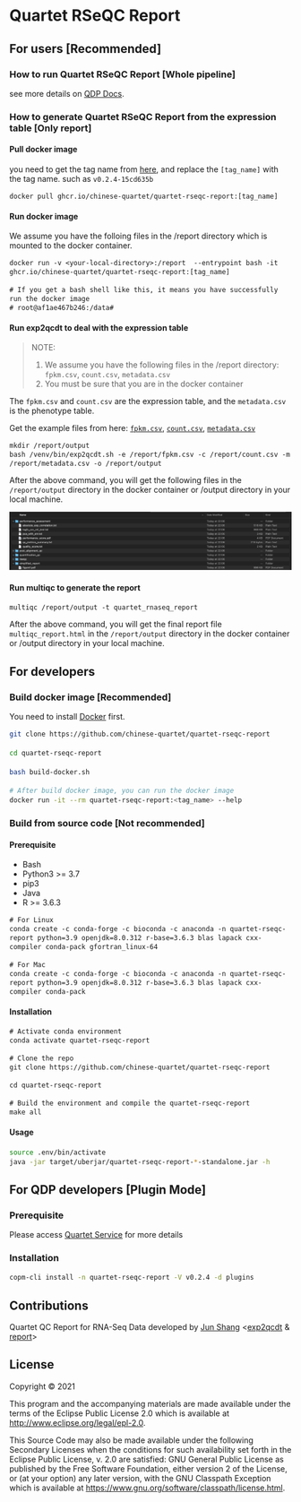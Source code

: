 # Quartet RSeQC Report

## For users [Recommended]

### How to run Quartet RSeQC Report [Whole pipeline]

see more details on [QDP Docs](https://docs.chinese-quartet.org/data_pipelines/transcriptomics/intro/).


### How to generate Quartet RSeQC Report from the expression table [Only report]

#### Pull docker image

you need to get the tag name from [here](https://github.com/chinese-quartet/quartet-rseqc-report/pkgs/container/quartet-rseqc-report), and replace the `[tag_name]` with the tag name. such as `v0.2.4-15cd635b`

```
docker pull ghcr.io/chinese-quartet/quartet-rseqc-report:[tag_name]
```

#### Run docker image

We assume you have the folloing files in the /report directory which is mounted to the docker container.

```
docker run -v <your-local-directory>:/report  --entrypoint bash -it ghcr.io/chinese-quartet/quartet-rseqc-report:[tag_name]

# If you get a bash shell like this, it means you have successfully run the docker image
# root@af1ae467b246:/data#
```

#### Run exp2qcdt to deal with the expression table

> NOTE: 
> 1. We assume you have the following files in the /report directory: `fpkm.csv`, `count.csv`, `metadata.csv`
> 2. You must be sure that you are in the docker container

The `fpkm.csv` and `count.csv` are the expression table, and the `metadata.csv` is the phenotype table.

Get the example files from here: [`fpkm.csv`](./examples/exp2qcdt/fpkm.csv), [`count.csv`](./examples/exp2qcdt/count.csv), [`metadata.csv`](./examples/exp2qcdt/metadata.csv)

```
mkdir /report/output
bash /venv/bin/exp2qcdt.sh -e /report/fpkm.csv -c /report/count.csv -m /report/metadata.csv -o /report/output
```

After the above command, you will get the following files in the `/report/output` directory in the docker container or <your-local-directory>/output directory in your local machine.

![Results](./examples/exp2qcdt/results.png)

#### Run multiqc to generate the report

```
multiqc /report/output -t quartet_rnaseq_report
```

After the above command, you will get the final report file `multiqc_report.html` in the `/report/output` directory in the docker container or <your-local-directory>/output directory in your local machine.


## For developers
### Build docker image [Recommended]

You need to install [Docker](https://docs.docker.com/get-docker/) first.

```bash
git clone https://github.com/chinese-quartet/quartet-rseqc-report

cd quartet-rseqc-report

bash build-docker.sh

# After build docker image, you can run the docker image
docker run -it --rm quartet-rseqc-report:<tag_name> --help
```

### Build from source code [Not recommended]

#### Prerequisite

- Bash
- Python3 >= 3.7
- pip3
- Java
- R >= 3.6.3

```
# For Linux
conda create -c conda-forge -c bioconda -c anaconda -n quartet-rseqc-report python=3.9 openjdk=8.0.312 r-base=3.6.3 blas lapack cxx-compiler conda-pack gfortran_linux-64

# For Mac
conda create -c conda-forge -c bioconda -c anaconda -n quartet-rseqc-report python=3.9 openjdk=8.0.312 r-base=3.6.3 blas lapack cxx-compiler conda-pack
```

#### Installation

```
# Activate conda environment
conda activate quartet-rseqc-report

# Clone the repo
git clone https://github.com/chinese-quartet/quartet-rseqc-report

cd quartet-rseqc-report

# Build the environment and compile the quartet-rseqc-report
make all
```

#### Usage

```bash
source .env/bin/activate
java -jar target/uberjar/quartet-rseqc-report-*-standalone.jar -h
```

## For QDP developers [Plugin Mode]

### Prerequisite

Please access [Quartet Service](https://github.com/chinese-quartet/quartet-service) for more details

### Installation

```bash
copm-cli install -n quartet-rseqc-report -V v0.2.4 -d plugins
```

## Contributions

Quartet QC Report for RNA-Seq Data developed by [Jun Shang](https://github.com/stead99) <[exp2qcdt](./exp2qcdt) & [report](./report)>

## License

Copyright © 2021

This program and the accompanying materials are made available under the
terms of the Eclipse Public License 2.0 which is available at
http://www.eclipse.org/legal/epl-2.0.

This Source Code may also be made available under the following Secondary
Licenses when the conditions for such availability set forth in the Eclipse
Public License, v. 2.0 are satisfied: GNU General Public License as published by
the Free Software Foundation, either version 2 of the License, or (at your
option) any later version, with the GNU Classpath Exception which is available
at https://www.gnu.org/software/classpath/license.html.

